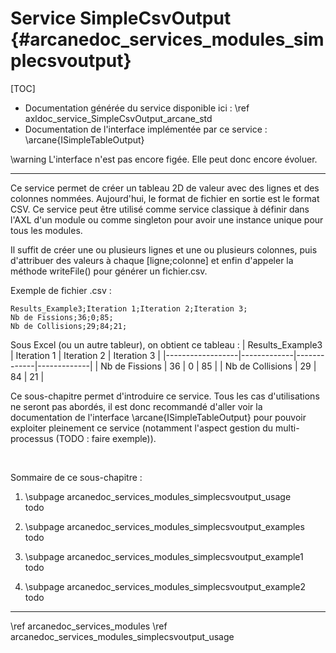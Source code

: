 # Service SimpleCsvOutput {#arcanedoc_services_modules_simplecsvoutput}

[TOC]

- Documentation générée du service disponible ici : \ref axldoc_service_SimpleCsvOutput_arcane_std
- Documentation de l'interface implémentée par ce service : \arcane{ISimpleTableOutput}

\warning
L'interface n'est pas encore figée. Elle peut donc encore évoluer.

____

Ce service permet de créer un tableau 2D de valeur avec des lignes et des colonnes nommées. Aujourd'hui, le format de fichier en sortie est le format CSV.
Ce service peut être utilisé comme service classique à définir dans l'AXL d'un module ou comme singleton pour avoir une instance unique pour tous les modules.

Il suffit de créer une ou plusieurs lignes et une ou plusieurs colonnes, puis d'attribuer des valeurs à chaque [ligne;colonne] et enfin d'appeler
la méthode writeFile() pour générer un fichier.csv.

Exemple de fichier .csv :
```csv
Results_Example3;Iteration 1;Iteration 2;Iteration 3;
Nb de Fissions;36;0;85;
Nb de Collisions;29;84;21;
```
Sous Excel (ou un autre tableur), on obtient ce tableau :
| Results_Example3 | Iteration 1 | Iteration 2 | Iteration 3 |
|------------------|-------------|-------------|-------------|
| Nb de Fissions   | 36          | 0           | 85          |
| Nb de Collisions | 29          | 84          | 21          |

Ce sous-chapitre permet d'introduire ce service. Tous les cas d'utilisations ne seront pas abordés,
il est donc recommandé d'aller voir la documentation de l'interface \arcane{ISimpleTableOutput}
pour pouvoir exploiter pleinement ce service (notamment l'aspect gestion du multi-processus (TODO : faire exemple)).

<br>

Sommaire de ce sous-chapitre :

1. \subpage arcanedoc_services_modules_simplecsvoutput_usage <br>
  todo

2. \subpage arcanedoc_services_modules_simplecsvoutput_examples <br>
  todo

3. \subpage arcanedoc_services_modules_simplecsvoutput_example1 <br>
  todo

4. \subpage arcanedoc_services_modules_simplecsvoutput_example2 <br>
  todo

____


<div class="section_buttons">
<span class="back_section_button">
\ref arcanedoc_services_modules
</span>
<span class="next_section_button">
\ref arcanedoc_services_modules_simplecsvoutput_usage
</span>
</div>

